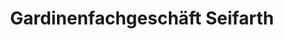 ---
title: "Gardinenfachgeschäft Seifarth"
url: /zwickau/gardinenfachgeschaeft-seifarth/
shop: Textil
---